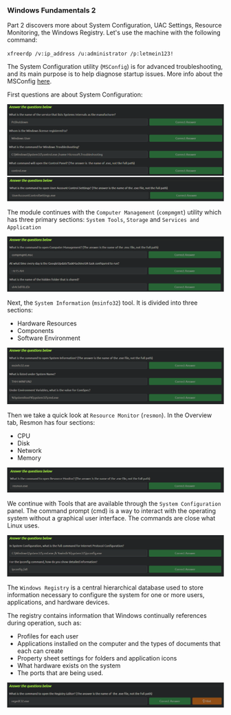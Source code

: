 <h3>Windows Fundamentals 2</h3>

Part 2 discovers more about System Configuration, UAC Settings, Resource Monitoring, the Windows Registry. Let's use the machine with the following command:

`xfreerdp /v:ip_address /u:administrator /p:letmein123!`

The System Configuration utility (`MSConfig`) is for advanced troubleshooting, and its main purpose is to help diagnose startup issues. More info about the MSConfig [here](https://learn.microsoft.com/en-us/troubleshoot/windows-client/performance/system-configuration-utility-troubleshoot-configuration-errors).

First questions are about System Configuration:

![](src/image.png)
![](src/image-1.png)

The module continues with the `Computer Management` (`compmgmt`) utility which has three primary sections: `System Tools`, `Storage` and `Services and Application`

![](src/image-2.png)

Next, the `System Information` (`msinfo32`) tool. It is divided into three sections:

- Hardware Resources
- Components
- Software Environment

![](src/image-3.png)

Then we take a quick look at `Resource Monitor` (`resmon`). In the Overview tab, Resmon has four sections:

- CPU
- Disk
- Network
- Memory

![](src/image-4.png)

We continue with Tools that are available through the `System Configuration` panel. The command prompt (cmd) is a way to interact with the operating system without a graphical user interface. The commands are close what Linux uses.

![](src/image-5.png)

The `Windows Registry` is a central hierarchical database used to store information necessary to configure the system for one or more users, applications, and hardware devices.

The registry contains information that Windows continually references during operation, such as:

- Profiles for each user
- Applications installed on the computer and the types of documents that each can create
- Property sheet settings for folders and application icons
- What hardware exists on the system
- The ports that are being used.

![](src/image-6.png)
